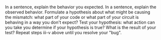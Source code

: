 In a sentence, explain the behavior you expected.
In a sentence, explain the observed behavior.
Formulate a hypothesis about what might be causing the mismatch: what part of your code or what part of your circuit is behaving in a way you don't expect?
Test your hypothesis: what action can you take you determine if your hypothesis is true?
What is the result of your test?
Repeat steps iii-v above until you resolve your "bug".




